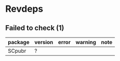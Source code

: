 # Revdeps

## Failed to check (1)

|package |version |error |warning |note |
|:-------|:-------|:-----|:-------|:----|
|SCpubr  |?       |      |        |     |

